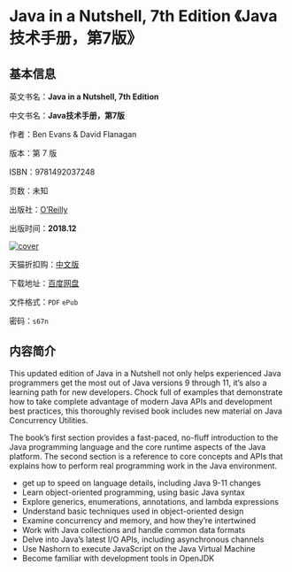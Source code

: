 # Java in a Nutshell, 7th Edition 《Java技术手册，第7版》

## 基本信息

英文书名：**Java in a Nutshell, 7th Edition**

中文书名：**Java技术手册，第7版**

作者：Ben Evans & David Flanagan

版本：第 7 版

ISBN：9781492037248

页数：未知

出版社：[O’Reilly](https://www.oreilly.com/library/view/java-in-a/9781492037248/)

出版时间：**2018.12**

<a title="点击购买正版纸质图书" target="_blank" href="https://s.click.taobao.com/ImcfJXu">
<img :src="$withBase('/images/java_in_a_nutshell.jpg')" alt="cover">
</a>

天猫折扣购：[中文版](https://s.click.taobao.com/ImcfJXu)

下载地址：[百度网盘](https://pan.baidu.com/s/1FhXw_SRACkXxsI2sZiu7Ew)

文件格式：`PDF` `ePub`

密码：`s67n`

## 内容简介

This updated edition of Java in a Nutshell not only helps experienced Java programmers get the most out of Java versions 9 through 11, it’s also a learning path for new developers. Chock full of examples that demonstrate how to take complete advantage of modern Java APIs and development best practices, this thoroughly revised book includes new material on Java Concurrency Utilities.

The book’s first section provides a fast-paced, no-fluff introduction to the Java programming language and the core runtime aspects of the Java platform. The second section is a reference to core concepts and APIs that explains how to perform real programming work in the Java environment.

- get up to speed on language details, including Java 9-11 changes
- Learn object-oriented programming, using basic Java syntax
- Explore generics, enumerations, annotations, and lambda expressions
- Understand basic techniques used in object-oriented design
- Examine concurrency and memory, and how they’re intertwined
- Work with Java collections and handle common data formats
- Delve into Java’s latest I/O APIs, including asynchronous channels
- Use Nashorn to execute JavaScript on the Java Virtual Machine
- Become familiar with development tools in OpenJDK

